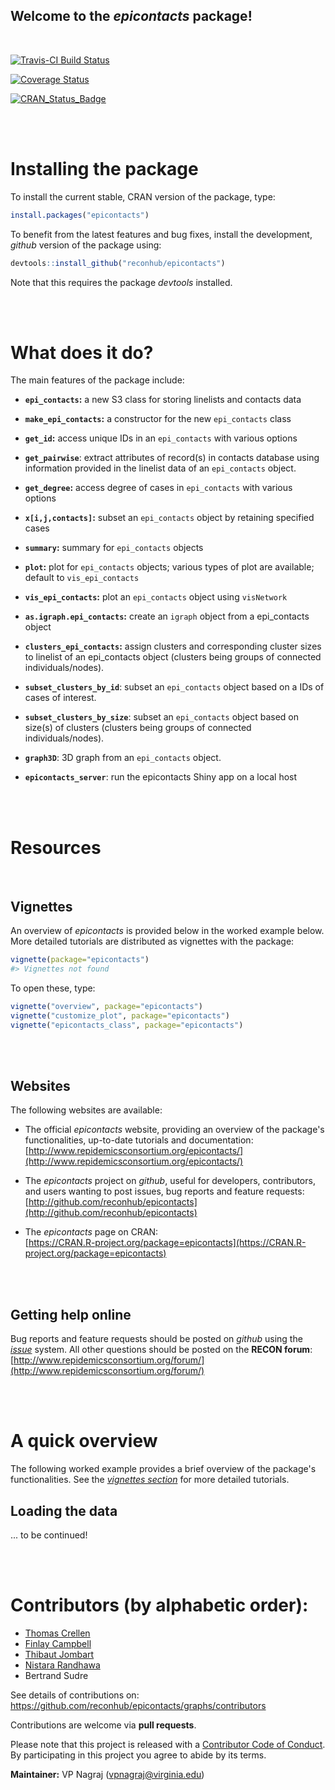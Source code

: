 



Welcome to the *epicontacts* package!
---------------------------------------

<br>

[![Travis-CI Build Status](https://travis-ci.org/reconhub/epicontacts.svg?branch=master)](https://travis-ci.org/reconhub/epicontacts)

[![Coverage Status](https://img.shields.io/codecov/c/github/reconhub/epicontacts/master.svg)](https://codecov.io/github/reconhub/epicontacts?branch=master)

[![CRAN_Status_Badge](http://www.r-pkg.org/badges/version/epicontacts)](https://cran.r-project.org/package=epicontacts)




<br>
<br>

# Installing the package

To install the current stable, CRAN version of the package, type:

```r
install.packages("epicontacts")
```

To benefit from the latest features and bug fixes, install the development, *github* version of the package using:

```r
devtools::install_github("reconhub/epicontacts")
```

Note that this requires the package *devtools* installed.



<br>
<br>



# What does it do?

The main features of the package include:

* **`epi_contacts`:** a new S3 class for storing linelists and contacts data

* **`make_epi_contacts`:** a constructor for the new `epi_contacts` class

* **`get_id`:** access unique IDs in an `epi_contacts` with various options

* **`get_pairwise`**:  extract attributes of record(s) in contacts database using information provided in the linelist data of an `epi_contacts` object.

* **`get_degree`:** access degree of cases in `epi_contacts` with various options

* **`x[i,j,contacts]`:** subset an `epi_contacts` object by retaining specified cases

* **`summary`:** summary for  `epi_contacts` objects

* **`plot`:** plot for  `epi_contacts` objects; various types of plot are available; default to `vis_epi_contacts`

* **`vis_epi_contacts`:** plot an `epi_contacts` object using `visNetwork
`
* **`as.igraph.epi_contacts`:** create an `igraph` object from a epi_contacts object

* **`clusters_epi_contacts`:** assign clusters and corresponding cluster sizes to linelist of an epi_contacts object (clusters being groups of connected individuals/nodes).

* **`subset_clusters_by_id`**: subset an `epi_contacts` object based on a IDs of cases of interest.

* **`subset_clusters_by_size`**:  subset an `epi_contacts` object based on size(s) of clusters (clusters being groups of connected individuals/nodes).

* **`graph3D`**: 3D graph from an `epi_contacts` object.

* **`epicontacts_server`**: run the epicontacts Shiny app on a local host




<br>
<br>

# Resources

<br>

## Vignettes

An overview of *epicontacts* is provided below in the worked example below.
More detailed tutorials are distributed as vignettes with the package:

```r
vignette(package="epicontacts")
#> Vignettes not found
```

To open these, type:

```r
vignette("overview", package="epicontacts")
vignette("customize_plot", package="epicontacts")
vignette("epicontacts_class", package="epicontacts")
```

<br>
<br>

## Websites

The following websites are available:

- The official *epicontacts* website, providing an overview of the package's functionalities, up-to-date tutorials and documentation: <br>
[http://www.repidemicsconsortium.org/epicontacts/](http://www.repidemicsconsortium.org/epicontacts/)

- The *epicontacts* project on *github*, useful for developers, contributors, and users wanting to post issues, bug reports and feature requests: <br>
[http://github.com/reconhub/epicontacts](http://github.com/reconhub/epicontacts)

- The *epicontacts* page on CRAN: <br>
[https://CRAN.R-project.org/package=epicontacts](https://CRAN.R-project.org/package=epicontacts)


<br>
<br>

## Getting help online

Bug reports and feature requests should be posted on *github* using the [*issue*](http://github.com/reconhub/epicontacts/issues) system. All other questions should be posted on the **RECON forum**: <br>
[http://www.repidemicsconsortium.org/forum/](http://www.repidemicsconsortium.org/forum/)





<br>
<br>

# A quick overview

The following worked example provides a brief overview of the package's
functionalities. See the [*vignettes section*](#vignettes) for more detailed tutorials.

## Loading the data

... to be continued!






<br>
<br>

# Contributors (by alphabetic order):
- [Thomas Crellen](https://github.com/tc13)
- [Finlay Campbell](https://github.com/finlaycampbell)
- [Thibaut Jombart](https://github.com/thibautjombart)
- [Nistara Randhawa](https://github.com/nistara)
- Bertrand Sudre


See details of contributions on: <br>
https://github.com/reconhub/epicontacts/graphs/contributors



Contributions are welcome via **pull requests**.

Please note that this project is released with a [Contributor Code of Conduct](CONDUCT.md). By participating in this project you agree to abide by its terms.

**Maintainer:** VP Nagraj (vpnagraj@virginia.edu)
